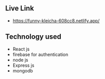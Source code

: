 ## Live Link 
 * https://funny-kleicha-608cc8.netlify.app/
 ## Technology used
 * React js
 * firebase for authentication
 * node js
 * Express js
 * mongodb
 